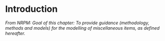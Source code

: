# Introduction

_From NRPM: Goal of this chapter: To provide guidance (methodology, methods and models) for the modelling of miscellaneous items, as defined hereafter._


